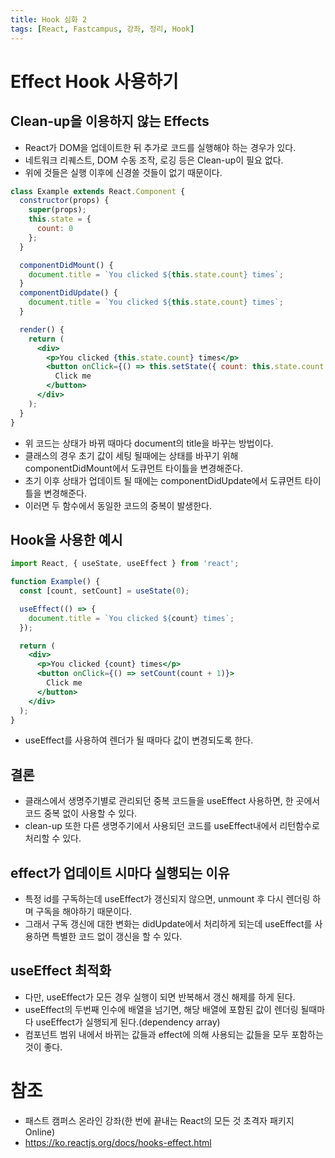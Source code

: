 ```yaml
---
title: Hook 심화 2
tags: [React, Fastcampus, 강좌, 정리, Hook]
---
```


# Effect Hook 사용하기

## Clean-up을 이용하지 않는 Effects

- React가 DOM을 업데이트한 뒤 추가로 코드를 실행해야 하는 경우가 있다.
- 네트워크 리퀘스트, DOM 수동 조작, 로깅 등은 Clean-up이 필요 없다.
- 위에 것들은 실행 이후에 신경쓸 것들이 없기 때문이다.

```jsx
class Example extends React.Component {
  constructor(props) {
    super(props);
    this.state = {
      count: 0
    };
  }

  componentDidMount() {
    document.title = `You clicked ${this.state.count} times`;
  }
  componentDidUpdate() {
    document.title = `You clicked ${this.state.count} times`;
  }

  render() {
    return (
      <div>
        <p>You clicked {this.state.count} times</p>
        <button onClick={() => this.setState({ count: this.state.count + 1 })}>
          Click me
        </button>
      </div>
    );
  }
}
```

- 위 코드는 상태가 바뀌 때마다 document의 title을 바꾸는 방법이다.
- 클래스의 경우 초기 값이 세팅 될때에는 상태를 바꾸기 위해 componentDidMount에서 도큐먼트 타이틀을 변경해준다.
- 초기 이후 상태가 업데이트 될 때에는 componentDidUpdate에서 도큐먼트 타이틀을 변경해준다.
- 이러면 두 함수에서 동일한 코드의 중복이 발생한다.

## Hook을 사용한 예시

```jsx
import React, { useState, useEffect } from 'react';

function Example() {
  const [count, setCount] = useState(0);

  useEffect(() => {
    document.title = `You clicked ${count} times`;
  });

  return (
    <div>
      <p>You clicked {count} times</p>
      <button onClick={() => setCount(count + 1)}>
        Click me
      </button>
    </div>
  );
}
```

- useEffect를 사용하여 렌더가 될 때마다 값이 변경되도록 한다.

## 결론

- 클래스에서 생명주기별로 관리되던 중복 코드들을 useEffect 사용하면, 한 곳에서 코드 중복 없이 사용할 수 있다.
- clean-up 또한 다른 생명주기에서 사용되던 코드를 useEffect내에서 리턴함수로 처리할 수 있다.

## effect가 업데이트 시마다 실행되는 이유

- 특정 id를 구독하는데 useEffect가 갱신되지 않으면, unmount 후 다시 렌더링 하며 구독을 해야하기 때문이다.
- 그래서 구독 갱신에 대한 변화는 didUpdate에서 처리하게 되는데 useEffect를 사용하면 특별한 코드 없이 갱신을 할 수 있다.

## useEffect 최적화 

- 다만, useEffect가 모든 경우 실행이 되면 반복해서 갱신 해제를 하게 된다.
- useEffect의 두번째 인수에 배열을 넘기면, 해당 배열에 포함된 값이 렌더링 될때마다 useEffect가 실행되게 된다.(dependency array)
- 컴포넌트 범위 내에서 바뀌는 값들과 effect에 의해 사용되는 값들을 모두 포함하는 것이 좋다.


# 참조

- 패스트 캠퍼스 온라인 강좌(한 번에 끝내는 React의 모든 것 초격자 패키지 Online)
- https://ko.reactjs.org/docs/hooks-effect.html
